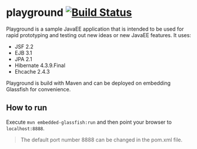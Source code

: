 # playground [![Build Status](https://travis-ci.org/gedim21/playground.svg)](https://travis-ci.org/gedim21/playground)

Playground is a sample JavaEE application that is intended to be used for rapid prototyping and testing out new ideas or new JavaEE features.
It uses:
* JSF 2.2
* EJB 3.1
* JPA 2.1
* Hibernate 4.3.9.Final
* Ehcache 2.4.3

Playground is build with Maven and can be deployed on embedding Glassfish for convenience.

## How to run
Execute `mvn embedded-glassfish:run` and then point your browser to `localhost:8888`.

>The default port number 8888 can be changed in the pom.xml file.